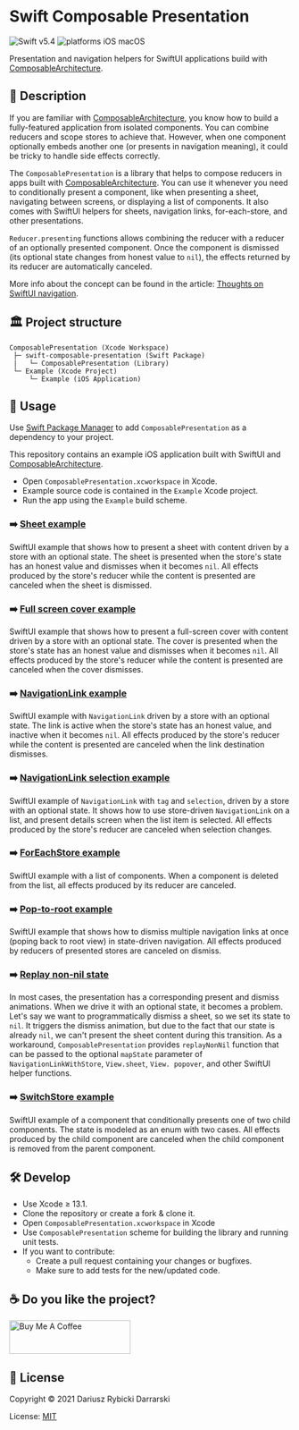 # Swift Composable Presentation

![Swift v5.4](https://img.shields.io/badge/swift-v5.4-orange.svg)
![platforms iOS macOS](https://img.shields.io/badge/platforms-iOS_macOS-blue.svg)

Presentation and navigation helpers for SwiftUI applications build with [ComposableArchitecture](https://github.com/pointfreeco/swift-composable-architecture/).

## 📝 Description

If you are familiar with [ComposableArchitecture](https://github.com/pointfreeco/swift-composable-architecture/), you know how to build a fully-featured application from isolated components. You can combine reducers and scope stores to achieve that. However, when one component optionally embeds another one (or presents in navigation meaning), it could be tricky to handle side effects correctly.

The `ComposablePresentation` is a library that helps to compose reducers in apps built with [ComposableArchitecture](https://github.com/pointfreeco/swift-composable-architecture/). You can use it whenever you need to conditionally present a component, like when presenting a sheet, navigating between screens, or displaying a list of components. It also comes with SwiftUI helpers for sheets, navigation links, for-each-store, and other presentations.

`Reducer.presenting` functions allows combining the reducer with a reducer of an optionally presented component. Once the component is dismissed (its optional state changes from honest value to `nil`), the effects returned by its reducer are automatically canceled.

More info about the concept can be found in the article: [Thoughts on SwiftUI navigation](https://github.com/darrarski/darrarski/blob/main/2021/04/Thoughts-on-SwiftUI-navigation/README.md).

## 🏛 Project structure

```
ComposablePresentation (Xcode Workspace)
 ├─ swift-composable-presentation (Swift Package)
 |   └─ ComposablePresentation (Library)
 └─ Example (Xcode Project)
     └─ Example (iOS Application)
```

## 📖 Usage

Use [Swift Package Manager](https://swift.org/package-manager/) to add `ComposablePresentation` as a dependency to your project.

This repository contains an example iOS application built with SwiftUI and [ComposableArchitecture](https://github.com/pointfreeco/swift-composable-architecture/).

- Open `ComposablePresentation.xcworkspace` in Xcode.
- Example source code is contained in the `Example` Xcode project.
- Run the app using the `Example` build scheme.

### ➡️ [Sheet example](Example/Example/SheetExample.swift)

SwiftUI example that shows how to present a sheet with content driven by a store with an optional state. The sheet is presented when the store's state has an honest value and dismisses when it becomes `nil`. All effects produced by the store's reducer while the content is presented are canceled when the sheet is dismissed.

### ➡️ [Full screen cover example](Example/Example/FullScreenCoverExample.swift)

SwiftUI example that shows how to present a full-screen cover with content driven by a store with an optional state. The cover is presented when the store's state has an honest value and dismisses when it becomes `nil`. All effects produced by the store's reducer while the content is presented are canceled when the cover dismisses.

### ➡️ [NavigationLink example](Example/Example/NavigationLinkExample.swift)

SwiftUI example with `NavigationLink` driven by a store with an optional state. The link is active when the store's state has an honest value, and inactive when it becomes `nil`. All effects produced by the store's reducer while the content is presented are canceled when the link destination dismisses.

### ➡️ [NavigationLink selection example](Example/Example/NavigationLinkSelectionExample.swift)

SwiftUI example of `NavigationLink` with `tag` and `selection`, driven by a store with an optional state. It shows how to use store-driven `NavigationLink` on a list, and present details screen when the list item is selected. All effects produced by the store's reducer are canceled when selection changes.

### ➡️ [ForEachStore example](Example/Example/ForEachStoreExample.swift)

SwiftUI example with a list of components. When a component is deleted from the list, all effects produced by its reducer are canceled.

### ➡️ [Pop-to-root example](Example/Example/PopToRootExample.swift)

SwiftUI example that shows how to dismiss multiple navigation links at once (poping back to root view) in state-driven navigation. All effects produced by reducers of presented stores are canceled on dismiss.

### ➡️ [Replay non-nil state](Example/Example/PopToRootExample.swift#L69)

In most cases, the presentation has a corresponding present and dismiss animations. When we drive it with an optional state, it becomes a problem. Let's say we want to programmatically dismiss a sheet, so we set its state to `nil`. It triggers the dismiss animation, but due to the fact that our state is already `nil`, we can't present the sheet content during this transition. As a workaround, `ComposablePresentation` provides `replayNonNil` function that can be passed to the optional `mapState` parameter of `NavigationLinkWithStore`, `View.sheet`, `View. popover`, and other SwiftUI helper functions.

### ➡️ [SwitchStore example](Example/Example/SwitchStoreExample.swift)

SwiftUI example of a component that conditionally presents one of two child components. The state is modeled as an enum with two cases. All effects produced by the child component are canceled when the child component is removed from the parent component.

## 🛠 Develop

- Use Xcode ≥ 13.1.
- Clone the repository or create a fork & clone it.
- Open `ComposablePresentation.xcworkspace` in Xcode
- Use `ComposablePresentation` scheme for building the library and running unit tests.
- If you want to contribute:
    - Create a pull request containing your changes or bugfixes.
    - Make sure to add tests for the new/updated code.

## ☕️ Do you like the project?

<a href="https://www.buymeacoffee.com/darrarski" target="_blank"><img src="https://cdn.buymeacoffee.com/buttons/v2/default-yellow.png" alt="Buy Me A Coffee" height="60" width="217" style="height: 60px !important;width: 217px !important;" ></a>

## 📄 License

Copyright © 2021 Dariusz Rybicki Darrarski

License: [MIT](LICENSE)
